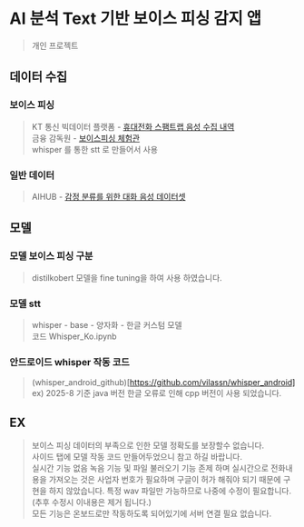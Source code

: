 #  AI 분석 Text 기반 보이스 피싱 감지 앱 
  > 개인 프로젝트 

## 데이터 수집 
### 보이스 피싱
  > KT 통신 빅데이터 플랫폼 - [휴대전화 스팸트랩 음성 수집 내역](https://bdp.kt.co.kr/invoke/SOKBP2602/) <br/>
  > 금융 감독원 - [보이스피싱 체험관](https://www.fss.or.kr/fss/bbs/B0000203/list.do?menuNo=200686) <br/>
  > whisper 를 통한 stt 로 만들어서 사용

### 일반 데이터
  > AIHUB - [감정 분류를 위한 대화 음성 데이터셋](https://aihub.or.kr/aihubdata/data/view.do?currMenu=115&topMenu=100&dataSetSn=263)
## 모델
### 모델 보이스 피싱 구분 
  > distilkobert 모델을 fine tuning을 하여 사용 하였습니다.
  
### 모델 stt 
  > whisper - base - 양자화 - 한글 커스텀 모델 <br/>
  > 코드 Whisper_Ko.ipynb
  
### 안드로이드 whisper 작동 코드 
   > (whisper_android_github)[https://github.com/vilassn/whisper_android] <br/>
   > ex) 2025-8 기준 java 버전 한글 오류로 인해 cpp 버전이 사용 되었습니다.

## EX
   > 보이스 피싱 데이터의 부족으로 인한 모델 정확도를 보장할수 없습니다. <br/>
   > 사이드 탭에 모델 작동 코드 만들어두었으니 참고 하길 바랍니다. <br/>
   > 실시간 기능 없음 녹음 기능 및 파일 불러오기 기능 존제 하며
   > 실시간으로 전화내용을 가져오는 것은 사업자 번호가 필요하며 구글이 허가 해줘야 되기 때문에 구현을 하지 않았습니다.
   > 특정 wav 파일만 가능하므로 나중에 수정이 필요합니다.(추후 수정시 이내용은 제거 됩니다.) <br/>
   > 모든 기능은 온보드로만 작동하도록 되어있기에 서버 연결 필요 없습니다. <br/>
